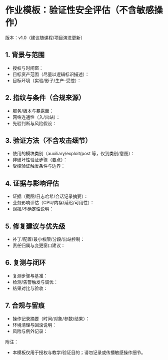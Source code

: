 # 作业模板：验证性安全评估（不含敏感操作）
版本：v1.0（建议随课程/项目演进更新）

## 1. 背景与范围
- 授权与时间窗：
- 目标资产范围（尽量以逻辑标识描述）：
- 目标环境（实验/影子/生产-受控）：

## 2. 指纹与条件（合规来源）
- 服务/版本与暴露面：
- 网络连通性（入/出站）：
- 先验判断与风险假设：

## 3. 验证方法（不含攻击细节）
- 使用的模块类别（auxiliary/exploit/post 等，仅到类别/意图）：
- 非破坏性验证步骤（要点）：
- 受控验证触发条件与边界：

## 4. 证据与影响评估
- 证据（截图/日志哈希/会话记录摘要）：
- 业务影响评估（CPU/内存/延迟/可用性）：
- 误报/不确定性说明：

## 5. 修复建议与优先级
- 补丁/配置/最小权限/分段/出站控制：
- 责任归属与变更窗口建议：

## 6. 复测与闭环
- 复测步骤与基准：
- 检测/告警触发与调优：
- 结果对比与验收：

## 7. 合规与留痕
- 操作记录摘要（时间/对象/参数/结果）：
- 环境清理与回滚说明：
- 风险与例外记录：

附注：
- 本模板仅用于授权与教学/验证目的；请勿记录或传播敏感操作细节。